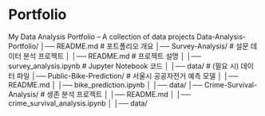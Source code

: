 # Portfolio
My Data Analysis Portfolio – A collection of data projects
Data-Analysis-Portfolio/
│── README.md  # 포트폴리오 개요
│── Survey-Analysis/  # 설문 데이터 분석 프로젝트
│   │── README.md  # 프로젝트 설명
│   │── survey_analysis.ipynb  # Jupyter Notebook 코드
│   │── data/  # (필요 시) 데이터 파일
│── Public-Bike-Prediction/  # 서울시 공공자전거 예측 모델
│   │── README.md
│   │── bike_prediction.ipynb
│   │── data/
│── Crime-Survival-Analysis/  # 생존 분석 프로젝트
│   │── README.md
│   │── crime_survival_analysis.ipynb
│   │── data/
